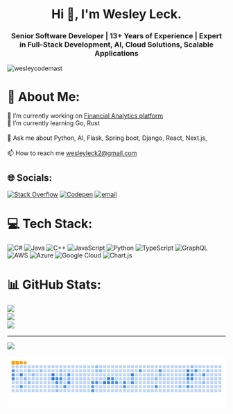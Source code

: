<h1 align="center">Hi 👋, I'm Wesley Leck.</h1>
<h3 align="center">Senior Software Developer | 13+ Years of Experience | Expert in Full-Stack Development, AI, Cloud Solutions, Scalable Applications</h3>

<p align="left"> <img src="https://komarev.com/ghpvc/?username=wesleycodemast&label=Profile%20views&color=0e75b6&style=flat" alt="wesleycodemast" /> </p>

# 💫 About Me:
🔭 I’m currently working on [Financial Analytics platform](https://staging.topfunds.com/)
<br>🌱 I’m currently learning Go, Rust<br><br>💬 Ask me about Python, AI, Flask, Spring boot, Django, React, Next.js,<br><br>📫 How to reach me wesleyleck2@gmail.com


## 🌐 Socials:
[![Stack Overflow](https://img.shields.io/badge/-Stackoverflow-FE7A16?logo=stack-overflow&logoColor=white)](https://stackoverflow.com/users/dancingball) [![Codepen](https://img.shields.io/badge/Codepen-000000?logo=codepen&logoColor=white)](https://codepen.io/dancingball) [![email](https://img.shields.io/badge/Email-D14836?logo=gmail&logoColor=white)](mailto:wesleyleck2@gmail.com) 

# 💻 Tech Stack:
![C#](https://img.shields.io/badge/c%23-%23239120.svg?style=for-the-badge&logo=csharp&logoColor=white) ![Java](https://img.shields.io/badge/java-%23ED8B00.svg?style=for-the-badge&logo=openjdk&logoColor=white) ![C++](https://img.shields.io/badge/c++-%2300599C.svg?style=for-the-badge&logo=c%2B%2B&logoColor=white) ![JavaScript](https://img.shields.io/badge/javascript-%23323330.svg?style=for-the-badge&logo=javascript&logoColor=%23F7DF1E) ![Python](https://img.shields.io/badge/python-3670A0?style=for-the-badge&logo=python&logoColor=ffdd54) ![TypeScript](https://img.shields.io/badge/typescript-%23007ACC.svg?style=for-the-badge&logo=typescript&logoColor=white) ![GraphQL](https://img.shields.io/badge/-GraphQL-E10098?style=for-the-badge&logo=graphql&logoColor=white) ![AWS](https://img.shields.io/badge/AWS-%23FF9900.svg?style=for-the-badge&logo=amazon-aws&logoColor=white) ![Azure](https://img.shields.io/badge/azure-%230072C6.svg?style=for-the-badge&logo=microsoftazure&logoColor=white) ![Google Cloud](https://img.shields.io/badge/GoogleCloud-%234285F4.svg?style=for-the-badge&logo=google-cloud&logoColor=white) ![Chart.js](https://img.shields.io/badge/chart.js-F5788D.svg?style=for-the-badge&logo=chart.js&logoColor=white)
# 📊 GitHub Stats:
![](https://github-readme-stats.vercel.app/api?username=WesleyCodeMast&theme=dark&hide_border=false&include_all_commits=true&count_private=false)<br/>
![](https://nirzak-streak-stats.vercel.app/?user=WesleyCodeMast&theme=dark&hide_border=false)<br/>
![](https://github-readme-stats.vercel.app/api/top-langs/?username=WesleyCodeMast&theme=dark&hide_border=false&include_all_commits=true&count_private=false&layout=compact)

---
[![](https://visitcount.itsvg.in/api?id=WesleyCodeMast&icon=0&color=0)](https://visitcount.itsvg.in)

<!-- Proudly created with GPRM ( https://gprm.itsvg.in ) -->

<div style="text-align: center;">
  <picture>
    <source media="(prefers-color-scheme: dark)" srcset="https://github.com/otaviossousa/otaviossousa/blob/output/github-snake-dark.svg" />
    <source media="(prefers-color-scheme: light)" srcset="https://github.com/otaviossousa/otaviossousa/blob/output/github-snake.svg" />
    <img alt="github-snake" src="https://github.com/otaviossousa/otaviossousa/blob/output/ocean.gif" />
  </picture>
</div>

